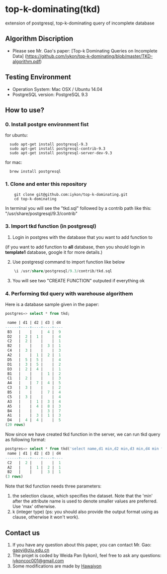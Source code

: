 # top-k-dominating(tkd)
extension of postgresql, top-k-dominating query of incomplete database

## Algorithm Discription
* Please see Mr. Gao's paper: [Top-k Dominating Queries on Incomplete Data] (https://github.com/iykon/top-k-dominating/blob/master/TKD-algorithm.pdf)

## Testing Environment
  * Operation System: Mac OSX / Ubuntu 14.04
  * PostgreSQL version: PostgreSQL 9.3

## How to use?
### 0. Install postgre environment fist

for ubuntu:

~~~terminal
  sudo apt-get install postgresql-9.3
  sudo apt-get install postgresql-contrib-9.3
  sudo apt-get install postgresql-server-dev-9.3
~~~

for mac:

~~~terminal
  brew install postgresql
~~~

### 1. Clone and enter this repository
~~~terminal
    git clone git@github.com:iykon/top-k-dominating.git
    cd top-k-dominating
~~~

In terminal you will see the "tkd.sql" followed by a contrib path like this:
"/usr/share/postgresql/9.3/contrib"

### 3. Import tkd function (in postgresql)

1. Login in postgres with the database that you want to add function to

  (if you want to add function to **all** database, then you should login in **template1** database,
google it for more details.)

2. Use postgresql command to import function like below

~~~sql
    \i /usr/share/postgresql/9.3/contrib/tkd.sql
~~~

3. You will see two "CREATE FUNCTION" outputed if everything ok

### 4. Performing tkd query with warehouse algorithem
Here is a database sample given in the paper:
~~~sql
postgres=> select * from tkd;

 name | d1 | d2 | d3 | d4
------+----+----+----+----
 B3   |    |    |  4 |  9
 D2   |  2 |  1 |    |  4
 C2   |  2 |    |    |  1
 B2   |    |    |  3 |  1
 C4   |  3 |    |    |  3
 A2   |    |  1 |  2 |  1
 D5   |  5 |  5 |    |  4
 D1   |  3 |  5 |    |  2
 D3   |  2 |  4 |    |  1
 B1   |    |    |  1 |  2
 C1   |  2 |    |    |  3
 A4   |    |  7 |  4 |  5
 C3   |  3 |    |    |  2
 B5   |    |    |  7 |  4
 C5   |  3 |    |    |  4
 A3   |    |  1 |  3 |  4
 A5   |    |  4 |  8 |  3
 B4   |    |    |  3 |  7
 A1   |    |  3 |  1 |  3
 D4   |  4 |  4 |    |  5
(20 rows)
~~~

Now since we have created tkd function in the server, we can run tkd query as following format:
~~~sql
postgres=> select * from tkd('select name,d1 min,d2 min,d3 min,d4 min from tkd',3,0) as (name text,d1 int, d2 int, d3 int, d4 int);
 name | d1 | d2 | d3 | d4
------+----+----+----+----
 C2   |  2 |    |    |  1
 A2   |    |  1 |  2 |  1
 B2   |    |    |  3 |  1
(3 rows)

~~~

Note that tkd function needs three parameters:

1. the selection clause, which specifies the dataset. Note that the 'min' after the attribute name is used to denote
smaller values are preferred. Use 'max' otherwise.
2. k (integer type)
(ps: you should also provide the output format using as clause, otherwise it won't work).

## Contact us
1. If you have any question about this paper, you can contact Mr. Gao: gaoyj@zju.edu.cn
2. The projet is coded by Weida Pan (Iykon), feel free to ask any questions: iykoncoc001@gmail.com
3. Some modifications are made by [Hawaiyon](https://github.com/Hawaiyon)
